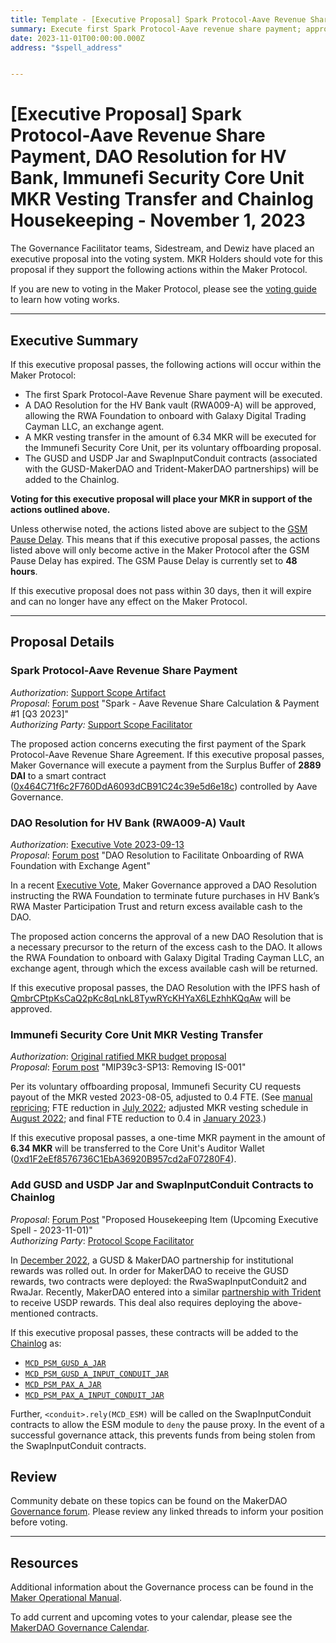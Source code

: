 ```yaml
---
title: Template - [Executive Proposal] Spark Protocol-Aave Revenue Share Payment, DAO Resolution for HV Bank, Immunefi Security Core Unit MKR Vesting Transfer and Chainlog Housekeeping - November 1, 2023
summary: Execute first Spark Protocol-Aave revenue share payment; approve HV Bank (RWA009-A) DAO Resolution to onboard RWA Foundation with exchange agent; execute Immunefi Security Core Unit MKR vesting transfer; add GUSD and USDP Jar and SwapInputConduit contracts to Chainlog.
date: 2023-11-01T00:00:00.000Z
address: "$spell_address"


---
```


# [Executive Proposal] Spark Protocol-Aave Revenue Share Payment, DAO Resolution for HV Bank, Immunefi Security Core Unit MKR Vesting Transfer and Chainlog Housekeeping - November 1, 2023

The Governance Facilitator teams, Sidestream, and Dewiz have placed an executive proposal into the voting system. MKR Holders should vote for this proposal if they support the following actions within the Maker Protocol.

If you are new to voting in the Maker Protocol, please see the [voting guide](https://manual.makerdao.com/governance/voting-in-makerdao/on-chain-governance) to learn how voting works.

---

## Executive Summary

If this executive proposal passes, the following actions will occur within the Maker Protocol:

- The first Spark Protocol-Aave Revenue Share payment will be executed.
- A DAO Resolution for the HV Bank vault (RWA009-A) will be approved, allowing the RWA Foundation to onboard with Galaxy Digital Trading Cayman LLC, an exchange agent.
- A MKR vesting transfer in the amount of 6.34 MKR will be executed for the Immunefi Security Core Unit, per its voluntary offboarding proposal.  
- The GUSD and USDP Jar and SwapInputConduit contracts (associated with the GUSD-MakerDAO and Trident-MakerDAO partnerships) will be added to the Chainlog.

**Voting for this executive proposal will place your MKR in support of the actions outlined above.**

Unless otherwise noted, the actions listed above are subject to the [GSM Pause Delay](https://manual.makerdao.com/parameter-index/core/param-gsm-pause-delay). This means that if this executive proposal passes, the actions listed above will only become active in the Maker Protocol after the GSM Pause Delay has expired. The GSM Pause Delay is currently set to **48 hours**.

If this executive proposal does not pass within 30 days, then it will expire and can no longer have any effect on the Maker Protocol.


---

## Proposal Details

### Spark Protocol-Aave Revenue Share Payment

*Authorization*: [Support Scope Artifact](https://mips.makerdao.com/mips/details/MIP106#9-4-1-spark-protocol-aave-revenue-share)\
*Proposal*: [Forum post](https://forum.makerdao.com/t/spark-aave-revenue-share-calculation-payment-1-q3-2023/22486) "Spark - Aave Revenue Share Calculation & Payment #1 [Q3 2023]"\
*Authorizing Party:* [Support Scope Facilitator](https://forum.makerdao.com/t/spark-aave-revenue-share-calculation-payment-1-q3-2023/22486/2)

The proposed action concerns executing the first payment of the Spark Protocol-Aave Revenue Share Agreement. If this executive proposal passes, Maker Governance will execute a payment from the Surplus Buffer of **2889 DAI** to a smart contract ([0x464C71f6c2F760DdA6093dCB91C24c39e5d6e18c](https://etherscan.io/address/0x464C71f6c2F760DdA6093dCB91C24c39e5d6e18c)) controlled by Aave Governance.

### DAO Resolution for HV Bank (RWA009-A) Vault

*Authorization*: [Executive Vote 2023-09-13](https://vote.makerdao.com/executive/template-executive-vote-stability-scope-parameter-changes-spark-protocol-d3m-parameter-changes-set-fortunafi-debt-ceiling-to-zero-dai-dao-resolution-for-hv-bank-delegate-compensation-and-other-actions-september-13-2023)\
*Proposal*: [Forum post](http://forum.makerdao.com/t/dao-resolution-to-facilitate-onboarding-of-rwa-foundation-with-exchange-agent/22456) "DAO Resolution to Facilitate Onboarding of RWA Foundation with Exchange Agent"

In a recent [Executive Vote](https://vote.makerdao.com/executive/template-executive-vote-stability-scope-parameter-changes-spark-protocol-d3m-parameter-changes-set-fortunafi-debt-ceiling-to-zero-dai-dao-resolution-for-hv-bank-delegate-compensation-and-other-actions-september-13-2023), Maker Governance approved a DAO Resolution instructing the RWA Foundation to terminate future purchases in HV Bank’s RWA Master Participation Trust and return excess available cash to the DAO. 

The proposed action concerns the approval of a new DAO Resolution that is a necessary precursor to the return of the excess cash to the DAO. It allows the RWA Foundation to onboard with Galaxy Digital Trading Cayman LLC, an exchange agent, through which the excess available cash will be returned. 

If this executive proposal passes, the DAO Resolution with the IPFS hash of [QmbrCPtpKsCaQ2pKc8qLnkL8TywRYcKHYaX6LEzhhKQqAw](https://gateway.pinata.cloud/ipfs/QmbrCPtpKsCaQ2pKc8qLnkL8TywRYcKHYaX6LEzhhKQqAw) will be approved. 

### Immunefi Security Core Unit MKR Vesting Transfer

*Authorization*: [Original ratified MKR budget proposal](https://mips.makerdao.com/mips/details/MIP40c3SP41)\
 *Proposal*: [Forum post](https://forum.makerdao.com/t/mip39c3-sp13-removing-is-001/22392) "MIP39c3-SP13: Removing IS-001"

Per its voluntary offboarding proposal, Immunefi Security CU requests payout of the MKR vested 2023-08-05, adjusted to 0.4 FTE. (See [manual repricing](https://forum.makerdao.com/t/mip40c3-sp41-immunefi-security-core-unit-mkr-budget-is-001/10814/3); FTE reduction in [July 2022](https://github.com/makerdao-is/transparency-reporting/blob/main/Monthly%20Budget%20Statements/2022-07.md#fte); adjusted MKR vesting schedule in [August 2022](https://github.com/makerdao-is/transparency-reporting/blob/main/Monthly%20Budget%20Statements/2022-08.md#3-mkr-vesting-overview); and final FTE reduction to 0.4 in [January 2023](https://github.com/makerdao-is/transparency-reporting/blob/main/Monthly%20Budget%20Statements/2023-01.md#fte).) 

If this executive proposal passes, a one-time MKR payment in the amount of **6.34 MKR** will be transferred to the Core Unit's Auditor Wallet ([0xd1F2eEf8576736C1EbA36920B957cd2aF07280F4](https://etherscan.io/address/0xd1F2eEf8576736C1EbA36920B957cd2aF07280F4)).

### Add GUSD and USDP Jar and SwapInputConduit Contracts to Chainlog

*Proposal*: [Forum Post](https://forum.makerdao.com/t/proposed-housekeeping-item-upcoming-executive-spell-2023-11-01/22477) "Proposed Housekeeping Item (Upcoming Executive Spell - 2023-11-01)"\
*Authorizing Party*: [Protocol Scope Facilitator](http://forum.makerdao.com/t/proposed-housekeeping-item-upcoming-executive-spell-2023-11-01/22477/2)

In [December 2022](https://forum.makerdao.com/t/gusd-institutional-rewards-technical-solution-risk-assessment-and-deployment-details-for-receiving-payments-of-rewards/19055), a GUSD & MakerDAO partnership for institutional rewards was rolled out. In order for MakerDAO to receive the GUSD rewards, two contracts were deployed: the RwaSwapInputConduit2 and RwaJar. Recently, MakerDAO entered into a similar [partnership with Trident](https://vote.makerdao.com/executive/template-executive-vote-usdp-psm-incentives-reth-initial-offboarding-rwa-vaults-reconfiguration-various-parameter-changes-avc-and-ad-compensation-facilitator-and-ecosystem-actor-compensation-spark-proxy-spell-october-11-2023) to receive USDP rewards. This deal also requires deploying the above-mentioned contracts.

If this executive proposal passes, these contracts will be added to the [Chainlog](https://chainlog.makerdao.com/) as:

- [`MCD_PSM_GUSD_A_JAR`](https://etherscan.io/address/0xf2E7a5B83525c3017383dEEd19Bb05Fe34a62C27)
- [`MCD_PSM_GUSD_A_INPUT_CONDUIT_JAR`](https://etherscan.io/address/0x6934218d8B3E9ffCABEE8cd80F4c1C4167Afa638)
- [`MCD_PSM_PAX_A_JAR`](https://etherscan.io/address/0x8bF8b5C58bb57Ee9C97D0FEA773eeE042B10a787)
- [`MCD_PSM_PAX_A_INPUT_CONDUIT_JAR`](https://etherscan.io/address/0xDa276Ab5F1505965e0B6cD1B6da2A18CcBB29515)

Further, `<conduit>.rely(MCD_ESM)` will be called on the SwapInputConduit contracts to allow the ESM module to `deny` the pause proxy. In the event of a successful governance attack, this prevents funds from being stolen from the SwapInputConduit contracts. 

## Review

Community debate on these topics can be found on the MakerDAO [Governance forum](https://forum.makerdao.com/). Please review any linked threads to inform your position before voting.

---

## Resources

Additional information about the Governance process can be found in the [Maker Operational Manual](https://manual.makerdao.com).

To add current and upcoming votes to your calendar, please see the [MakerDAO Governance Calendar](https://manual.makerdao.com/makerdao/calendars/governance-calendar).